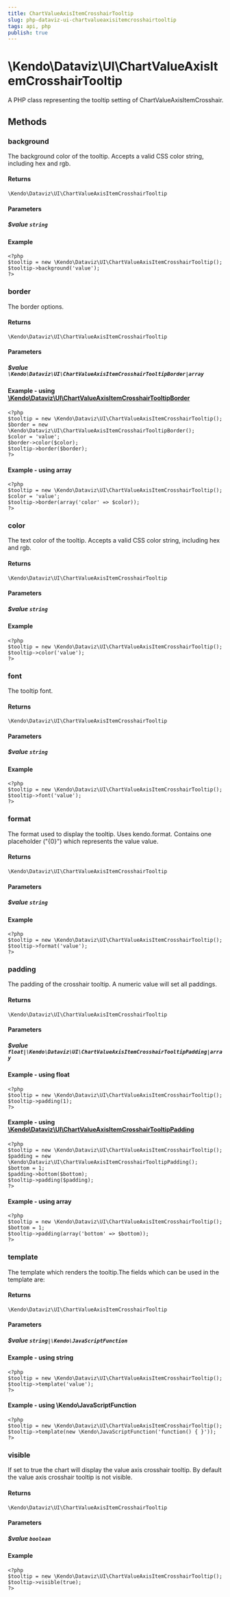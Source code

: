 ```yaml
---
title: ChartValueAxisItemCrosshairTooltip
slug: php-dataviz-ui-chartvalueaxisitemcrosshairtooltip
tags: api, php
publish: true
---
```


# \Kendo\Dataviz\UI\ChartValueAxisItemCrosshairTooltip

A PHP class representing the tooltip setting of ChartValueAxisItemCrosshair.


## Methods

### background
The background color of the tooltip. Accepts a valid CSS color string, including hex and rgb.

#### Returns
`\Kendo\Dataviz\UI\ChartValueAxisItemCrosshairTooltip`

#### Parameters

##### $value `string`



#### Example 
    <?php
    $tooltip = new \Kendo\Dataviz\UI\ChartValueAxisItemCrosshairTooltip();
    $tooltip->background('value');
    ?>

### border

The border options.

#### Returns
`\Kendo\Dataviz\UI\ChartValueAxisItemCrosshairTooltip`

#### Parameters

##### $value `\Kendo\Dataviz\UI\ChartValueAxisItemCrosshairTooltipBorder|array`


#### Example - using [\Kendo\Dataviz\UI\ChartValueAxisItemCrosshairTooltipBorder](/api/wrappers/php/Kendo/Dataviz/UI/ChartValueAxisItemCrosshairTooltipBorder)
    <?php
    $tooltip = new \Kendo\Dataviz\UI\ChartValueAxisItemCrosshairTooltip();
    $border = new \Kendo\Dataviz\UI\ChartValueAxisItemCrosshairTooltipBorder();
    $color = 'value';
    $border->color($color);
    $tooltip->border($border);
    ?>

#### Example - using array

    <?php
    $tooltip = new \Kendo\Dataviz\UI\ChartValueAxisItemCrosshairTooltip();
    $color = 'value';
    $tooltip->border(array('color' => $color));
    ?>

### color
The text color of the tooltip. Accepts a valid CSS color string, including hex and rgb.

#### Returns
`\Kendo\Dataviz\UI\ChartValueAxisItemCrosshairTooltip`

#### Parameters

##### $value `string`



#### Example 
    <?php
    $tooltip = new \Kendo\Dataviz\UI\ChartValueAxisItemCrosshairTooltip();
    $tooltip->color('value');
    ?>

### font
The tooltip font.

#### Returns
`\Kendo\Dataviz\UI\ChartValueAxisItemCrosshairTooltip`

#### Parameters

##### $value `string`



#### Example 
    <?php
    $tooltip = new \Kendo\Dataviz\UI\ChartValueAxisItemCrosshairTooltip();
    $tooltip->font('value');
    ?>

### format
The format used to display the tooltip. Uses kendo.format. Contains one placeholder ("{0}") which represents the value value.

#### Returns
`\Kendo\Dataviz\UI\ChartValueAxisItemCrosshairTooltip`

#### Parameters

##### $value `string`



#### Example 
    <?php
    $tooltip = new \Kendo\Dataviz\UI\ChartValueAxisItemCrosshairTooltip();
    $tooltip->format('value');
    ?>

### padding

The padding of the crosshair tooltip. A numeric value will set all paddings.

#### Returns
`\Kendo\Dataviz\UI\ChartValueAxisItemCrosshairTooltip`

#### Parameters

##### $value `float|\Kendo\Dataviz\UI\ChartValueAxisItemCrosshairTooltipPadding|array`




#### Example  - using float
    <?php
    $tooltip = new \Kendo\Dataviz\UI\ChartValueAxisItemCrosshairTooltip();
    $tooltip->padding(1);
    ?>


#### Example - using [\Kendo\Dataviz\UI\ChartValueAxisItemCrosshairTooltipPadding](/api/wrappers/php/Kendo/Dataviz/UI/ChartValueAxisItemCrosshairTooltipPadding)
    <?php
    $tooltip = new \Kendo\Dataviz\UI\ChartValueAxisItemCrosshairTooltip();
    $padding = new \Kendo\Dataviz\UI\ChartValueAxisItemCrosshairTooltipPadding();
    $bottom = 1;
    $padding->bottom($bottom);
    $tooltip->padding($padding);
    ?>

#### Example - using array

    <?php
    $tooltip = new \Kendo\Dataviz\UI\ChartValueAxisItemCrosshairTooltip();
    $bottom = 1;
    $tooltip->padding(array('bottom' => $bottom));
    ?>

### template
The template which renders the tooltip.The fields which can be used in the template are:

#### Returns
`\Kendo\Dataviz\UI\ChartValueAxisItemCrosshairTooltip`

#### Parameters

##### $value `string|\Kendo\JavaScriptFunction`



#### Example  - using string
    <?php
    $tooltip = new \Kendo\Dataviz\UI\ChartValueAxisItemCrosshairTooltip();
    $tooltip->template('value');
    ?>

#### Example  - using \Kendo\JavaScriptFunction
    <?php
    $tooltip = new \Kendo\Dataviz\UI\ChartValueAxisItemCrosshairTooltip();
    $tooltip->template(new \Kendo\JavaScriptFunction('function() { }'));
    ?>

### visible
If set to true the chart will display the value axis crosshair tooltip. By default the value axis crosshair tooltip is not visible.

#### Returns
`\Kendo\Dataviz\UI\ChartValueAxisItemCrosshairTooltip`

#### Parameters

##### $value `boolean`



#### Example 
    <?php
    $tooltip = new \Kendo\Dataviz\UI\ChartValueAxisItemCrosshairTooltip();
    $tooltip->visible(true);
    ?>

